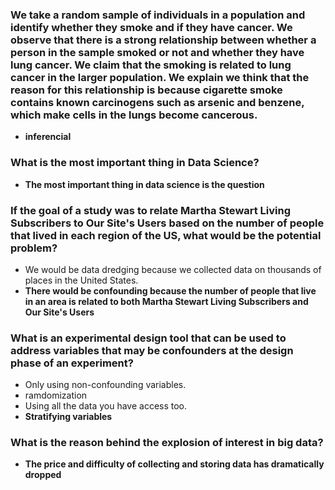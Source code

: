 ### We take a random sample of individuals in a population and identify whether they smoke and if they have cancer. We observe that there is a strong relationship between whether a person in the sample smoked or not and whether they have lung cancer. We claim that the smoking is related to lung cancer in the larger population. We explain we think that the reason for this relationship is because cigarette smoke contains known carcinogens such as arsenic and benzene, which make cells in the lungs become cancerous.

* **inferencial**

### What is the most important thing in Data Science?

* **The most important thing in data science is the question**

### If the goal of a study was to relate Martha Stewart Living Subscribers to Our Site's Users based on the number of people that lived in each region of the US, what would be the potential problem?

* We would be data dredging because we collected data on thousands of places in the United States.
* **There would be confounding because the number of people that live in an area is related to both Martha Stewart Living Subscribers and Our Site's Users**

### What is an experimental design tool that can be used to address variables that may be confounders at the design phase of an experiment?

* Only using non-confounding variables.
* ramdomization
* Using all the data you have access too.
* **Stratifying variables**

### What is the reason behind the explosion of interest in big data?

* **The price and difficulty of collecting and storing data has dramatically dropped**